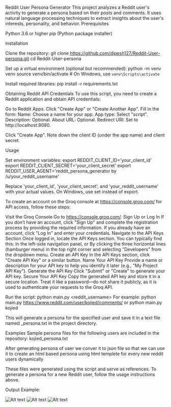 Reddit User Persona Generator
This project analyzes a Reddit user's activity to generate a persona based on their posts and comments. It uses natural language processing techniques to extract insights about the user's interests, personality, and behavior.
Prerequisites

Python 3.6 or higher
pip (Python package installer)

Installation

Clone the repository:
git clone https://github.com/dipesh127/Reddit-User-persona.git
cd Reddit-User-persona


Set up a virtual environment (optional but recommended):
python -m venv venv
source venv/bin/activate  # On Windows, use `venv\Scripts\activate`


Install required libraries:
pip install -r requirements.txt



Obtaining Reddit API Credentials
To use this script, you need to create a Reddit application and obtain API credentials:

Go to Reddit Apps.
Click "Create App" or "Create Another App".
Fill in the form:
Name: Choose a name for your app.
App type: Select "script".
Description: Optional.
About URL: Optional.
Redirect URI: Set to http://localhost:8080.


Click "Create App".
Note down the client ID (under the app name) and client secret.

Usage

Set environment variables:
export REDDIT_CLIENT_ID='your_client_id'
export REDDIT_CLIENT_SECRET='your_client_secret'
export REDDIT_USER_AGENT='reddit_persona_generator by /u/your_reddit_username'

Replace 'your_client_id', 'your_client_secret', and 'your_reddit_username' with your actual values. On Windows, use set instead of export.



To create an account on the Groq console at https://console.groq.com/ for API access, follow these steps:

Visit the Groq Console
Go to https://console.groq.com/.
Sign Up or Log In
If you don’t have an account, click "Sign Up" and complete the registration process by providing the required information.
If you already have an account, click "Log In" and enter your credentials.
Navigate to the API Keys Section
Once logged in, locate the API Keys section. You can typically find this:
In the left-side navigation panel, or
By clicking the three horizontal lines (hamburger menu) in the top right corner and selecting "Developers" from the dropdown menu.
Create an API Key
In the API Keys section, click "Create API Key" or a similar button.
Name Your API Key
Provide a name or description for your API key to help you identify it later (e.g., "My Project API Key").
Generate the API Key
Click "Submit" or "Create" to generate your API key.
Secure Your API Key
Copy the generated API key and store it in a secure location. Treat it like a password—do not share it publicly, as it is used to authenticate your requests to the Groq API.



Run the script:
python main.py <reddit_username>
For example:
python main.py https://www.reddit.com/user/kojied/comments/
        or 
python main.py kojied

This will generate a persona for the specified user and save it in a text file named <username>_persona.txt in the project directory.


Examples
Sample persona files for the following users are included in the repository:
kojied_persona.txt

After generating persona of user we conver it to json file so that we can use it to create an html based persona using html templete for every new reddit users dynamically


These files were generated using the script and serve as references. To generate a persona for a new Reddit user, follow the usage instructions above.




Output Example:

![Alt text](path/to/1.jpg)
![Alt text](path/to/2.jpg)
![Alt text](path/to/3.jpg)
